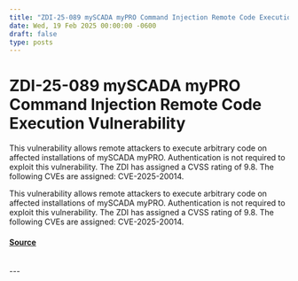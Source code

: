 ```yaml
---
title: "ZDI-25-089 mySCADA myPRO Command Injection Remote Code Execution Vulnerability"
date: Wed, 19 Feb 2025 00:00:00 -0600
draft: false
type: posts
---
```

# ZDI-25-089 mySCADA myPRO Command Injection Remote Code Execution Vulnerability





This vulnerability allows remote attackers to execute arbitrary code on affected installations of mySCADA myPRO. Authentication is not required to exploit this vulnerability. The ZDI has assigned a CVSS rating of 9.8. The following CVEs are assigned: CVE-2025-20014.

This vulnerability allows remote attackers to execute arbitrary code on affected installations of mySCADA myPRO. Authentication is not required to exploit this vulnerability. The ZDI has assigned a CVSS rating of 9.8. The following CVEs are assigned: CVE-2025-20014.

#### [Source](http://www.zerodayinitiative.com/advisories/ZDI-25-089/)

<br/>
---
